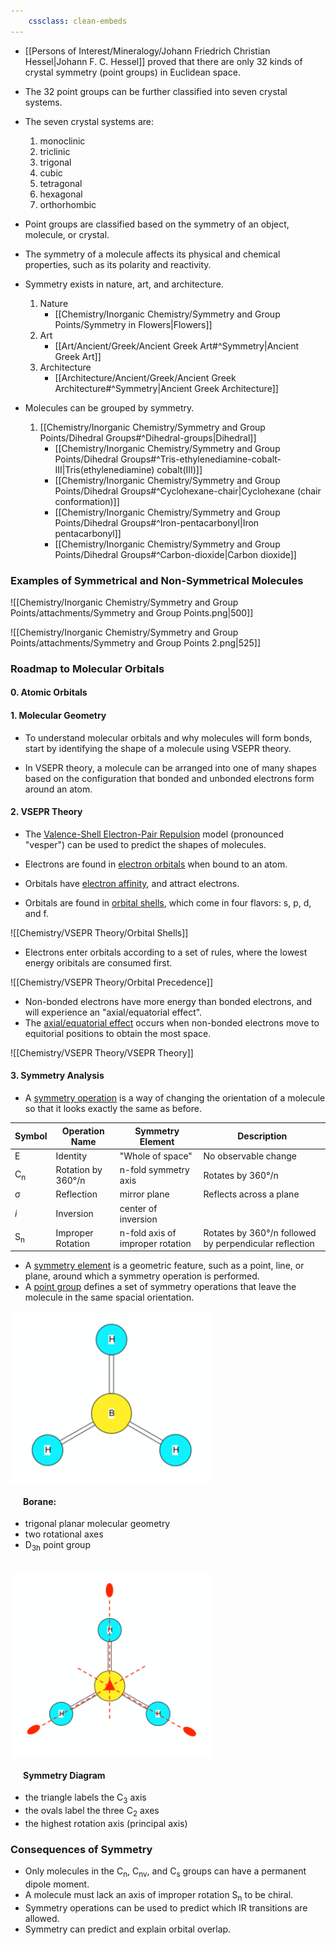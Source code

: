 ```yaml
---
	cssclass: clean-embeds
---
```


- [[Persons of Interest/Mineralogy/Johann Friedrich Christian Hessel|Johann F. C. Hessel]] proved that there are only 32 kinds of crystal symmetry (point groups) in Euclidean space.
- The 32 point groups can be further classified into seven crystal systems.
- The seven crystal systems are: 
	1. monoclinic
	2. triclinic
	3. trigonal
	4. cubic
	5. tetragonal
	6. hexagonal
	7. orthorhombic
- Point groups are classified based on the symmetry of an object, molecule, or crystal.
- The symmetry of a molecule affects its physical and chemical properties, such as its polarity and reactivity.
  
- Symmetry exists in nature, art, and architecture.
	1. Nature
		- [[Chemistry/Inorganic Chemistry/Symmetry and Group Points/Symmetry in Flowers|Flowers]]
	2. Art
		- [[Art/Ancient/Greek/Ancient Greek Art#^Symmetry|Ancient Greek Art]]
	3. Architecture
		- [[Architecture/Ancient/Greek/Ancient Greek Architecture#^Symmetry|Ancient Greek Architecture]] 

- Molecules can be grouped by symmetry.
	 1. [[Chemistry/Inorganic Chemistry/Symmetry and Group Points/Dihedral Groups#^Dihedral-groups|Dihedral]]
		 - [[Chemistry/Inorganic Chemistry/Symmetry and Group Points/Dihedral Groups#^Tris-ethylenediamine-cobalt-III|Tris(ethylenediamine) cobalt(III)]]
		 - [[Chemistry/Inorganic Chemistry/Symmetry and Group Points/Dihedral Groups#^Cyclohexane-chair|Cyclohexane (chair conformation)]]
		 - [[Chemistry/Inorganic Chemistry/Symmetry and Group Points/Dihedral Groups#^Iron-pentacarbonyl|Iron pentacarbonyl]]
		 - [[Chemistry/Inorganic Chemistry/Symmetry and Group Points/Dihedral Groups#^Carbon-dioxide|Carbon dioxide]]
	 
### Examples of Symmetrical and Non-Symmetrical Molecules

![[Chemistry/Inorganic Chemistry/Symmetry and Group Points/attachments/Symmetry and Group Points.png|500]]

![[Chemistry/Inorganic Chemistry/Symmetry and Group Points/attachments/Symmetry and Group Points 2.png|525]]

### Roadmap to Molecular Orbitals

#### 0. Atomic Orbitals


#### 1. Molecular Geometry

- To understand molecular orbitals and why molecules will form bonds, start by identifying the shape of a molecule using VSEPR theory.

- In VSEPR theory, a molecule can be arranged into one of many shapes based on the configuration that bonded and unbonded electrons form around an atom.

#### 2. VSEPR Theory

-  The <u>Valence-Shell Electron-Pair Repulsion</u> model (pronounced "vesper") can be used to predict the shapes of molecules.



-  Electrons are found in <u>electron orbitals</u> when bound to an atom.
-  Orbitals have <u>electron affinity</u>, and attract electrons.

-  Orbitals are found in <u>orbital shells</u>, which come in four flavors: s, p, d, and f.

![[Chemistry/VSEPR Theory/Orbital Shells]]

- Electrons enter orbitals according to a set of rules, where the lowest energy oribitals are consumed first.

![[Chemistry/VSEPR Theory/Orbital Precedence]]

-  Non-bonded electrons have more energy than bonded electrons, and will experience an "axial/equatorial effect".
-  The <u>axial/equatorial effect</u> occurs when non-bonded electrons move to equitorial positions to obtain the most space.
    
![[Chemistry/VSEPR Theory/VSEPR Theory]]

#### 3. Symmetry Analysis

- A <u>symmetry operation</u> is a way of changing the orientation of a molecule so that it looks exactly the same as before.

| Symbol        | Operation Name     | Symmetry Element                 | Description                                            |
| ------------- | ------------------ | -------------------------------- | ------------------------------------------------------ |
| E             | Identity           | "Whole of space"                 | No observable change                                   |
| C<sub>n</sub> | Rotation by 360°/n | n-fold symmetry axis             | Rotates by 360°/n                                      |
| σ             | Reflection         | mirror plane                     | Reflects across a plane                                |
| *i*           | Inversion          | center of inversion              |                                                        |
| S<sub>n</sub> | Improper Rotation  | n-fold axis of improper rotation | Rotates by 360°/n followed by perpendicular reflection |
 
- A <u>symmetry element</u> is a geometric feature, such as a point, line, or plane, around which a symmetry operation is performed.
- A <u>point group</u> defines a set of symmetry operations that leave the molecule in the same spacial orientation.

<div class="flex">
	<div style="background-color:white; padding: 10px; display: inline-block;">
		<img src="./attachments/Borane.png" width=300>
	</div>
	<div>
		<h4 style="padding-left: 20px;">Borane:</h4>
		<ul>
			<li />trigonal planar molecular geometry
			<li />two rotational axes
			<li />D<sub>3h</sub> point group
		</ul>
	</div>
</div>
<div>
</div>
<div style="height: 20px;"></div>
<div class="flex">
	<div style="background-color:white; padding: 10px; display: inline-block;">
		<img src="./attachments/Borane_with_rotation_axis.png" width=300>
	</div>
	<div>	
		<h4 style="padding-left: 20px;">Symmetry Diagram</h4>
		<ul>
			<li />the triangle labels the C<sub>3</sub> axis
			<li />the ovals label the three C<sub>2</sub> axes
			<li />the highest rotation axis (principal axis)
		</ul>
	</div>
</div>


### Consequences of Symmetry

- Only molecules in the C<sub>n</sub>, C<sub>nv</sub>, and C<sub>s</sub> groups can have a permanent dipole moment.
- A molecule must lack an axis of improper rotation S<sub>n</sub> to be chiral.
- Symmetry operations can be used to predict which IR transitions are allowed.
- Symmetry can predict and explain orbital overlap.
  
